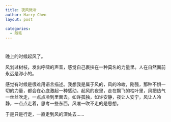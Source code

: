 ```yaml
---
title: 夜风微冷
author: Harry Chen
layout: post

categories:
  - 随笔
---
```

# 

晚上的时候起风了。

风划过树枝，发出呼啸的声音，感觉自己裹挟在一种莫名的力量里。人在自然面前永远是渺小的。

感觉有时候是很难用语言描述。我想我是属于风的，风的冷峻，刚强，那种不惧一切的力量，都会在心底激起一种感动。起风的夜里，走在飘飞的枯叶里，风把热气一丝丝吹走，一点点冷到里面去。如许孤独，如许安静，夜让人安宁，风让人冷静，一点点走着，思考一些东西，风唯一吹不走的是思想。

于是只是行走，一直走到风的深处去……

